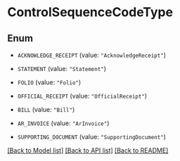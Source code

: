# ControlSequenceCodeType

## Enum


* `ACKNOWLEDGE_RECEIPT` (value: `"AcknowledgeReceipt"`)

* `STATEMENT` (value: `"Statement"`)

* `FOLIO` (value: `"Folio"`)

* `OFFICIAL_RECEIPT` (value: `"OfficialReceipt"`)

* `BILL` (value: `"Bill"`)

* `AR_INVOICE` (value: `"ArInvoice"`)

* `SUPPORTING_DOCUMENT` (value: `"SupportingDocument"`)


[[Back to Model list]](../README.md#documentation-for-models) [[Back to API list]](../README.md#documentation-for-api-endpoints) [[Back to README]](../README.md)


